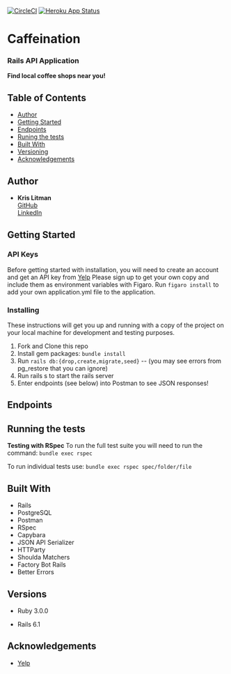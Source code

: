 [![CircleCI](https://circleci.com/gh/krislitman/caffeination_be.svg?style=shield)](https://circleci.com/gh/krislitman/caffeination_be)
[![Heroku App Status](http://heroku-shields.herokuapp.com/caffeinationbe/api/v1/test)](http://caffeinationbe.herokuapp.com/api/v1/test)

# Caffeination

### Rails API Application

**Find local coffee shops near you!**

## Table of Contents

  - [Author](#author)
  - [Getting Started](#getting-started)
  - [Endpoints](#endpoints)
  - [Runing the tests](#running-the-tests)
  - [Built With](#built-with)
  - [Versioning](#versions)
  - [Acknowledgements](#acknowledgements)

## Author

  - **Kris Litman**<br>
    [GitHub](https://github.com/krislitman)<br>
    [LinkedIn](https://www.linkedin.com/in/kris-litman/)

## Getting Started

### API Keys

Before getting started with installation, you will need to create an account and get an API key from
[Yelp](https://fusion.yelp.com/)
Please sign up to get your own copy and include them as environment variables with Figaro.
Run `figaro install` to add your own application.yml file to the application.

### Installing

These instructions will get you up and running with a copy of the project on
your local machine for development and testing purposes.

1. Fork and Clone this repo
2. Install gem packages: `bundle install`
3. Run `rails db:{drop,create,migrate,seed}` -- (you may see errors from pg_restore that you can ignore)
4. Run rails s to start the rails server
5. Enter endpoints (see below) into Postman to see JSON responses!

## Endpoints

## Running the tests

**Testing with RSpec**
To run the full test suite you will need to run the command:
`bundle exec rspec`

To run individual tests use:
`bundle exec rspec spec/folder/file`

## Built With

- Rails
- PostgreSQL
- Postman
- RSpec
- Capybara
- JSON API Serializer
- HTTParty
- Shoulda Matchers
- Factory Bot Rails
- Better Errors

## Versions

- Ruby 3.0.0

- Rails 6.1

## Acknowledgements

- [Yelp](https://www.yelp.com/developers/)
